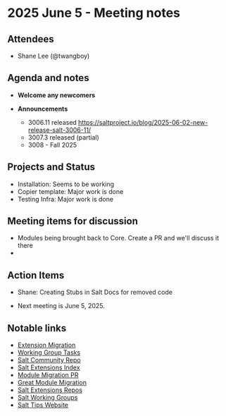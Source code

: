# 2025 June 5 - Meeting notes

## Attendees
  - Shane Lee (@twangboy)

## Agenda and notes

- **Welcome any newcomers**

- **Announcements**
  - 3006.11 released
    https://saltproject.io/blog/2025-06-02-new-release-salt-3006-11/
  - 3007.3 released (partial)
  - 3008 - Fall 2025

## Projects and Status
- Installation: Seems to be working
- Copier template: Major work is done
- Testing Infra: Major work is done

## Meeting items for discussion
- Modules being brought back to Core. Create a PR and we'll discuss it there
- 

## Action Items
- Shane: Creating Stubs in Salt Docs for removed code

- Next meeting is June 5, 2025.

## Notable links

- [Extension Migration](https://github.com/orgs/salt-extensions/projects/5)
- [Working Group Tasks](https://github.com/orgs/salt-extensions/projects/6)
- [Salt Community Repo](https://github.com/saltstack/community)
- [Salt Extensions Index](https://extensions.saltproject.io/)
- [Module Migration PR](https://github.com/saltstack/salt/pull/65971)
- [Great Module Migration](https://github.com/saltstack/great-module-migration)
- [Salt Extensions Repos](https://github.com/orgs/salt-extensions/repositories)
- [Salt Working Groups](https://github.com/saltstack/community/tree/master/working_groups)
- [Salt Tips Website](https://salt.tips/whats-new-in-salt-chlorine/)

